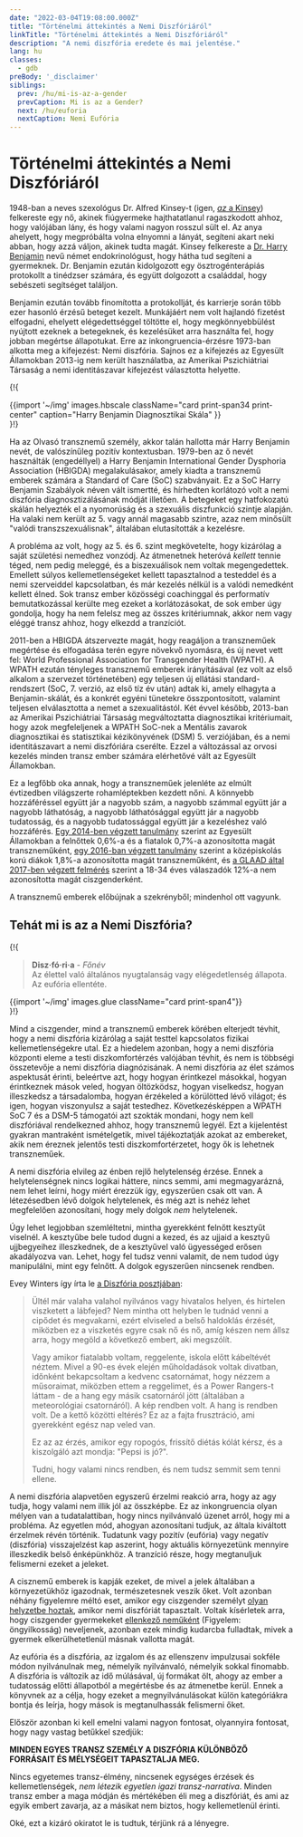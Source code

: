 ```yaml
---
date: "2022-03-04T19:08:00.000Z"
title: "Történelmi áttekintés a Nemi Diszfóriáról"
linkTitle: "Történelmi áttekintés a Nemi Diszfóriáról"
description: "A nemi diszfória eredete és mai jelentése."
lang: hu
classes:
  - gdb
preBody: '_disclaimer'
siblings:
  prev: /hu/mi-is-az-a-gender
  prevCaption: Mi is az a Gender?
  next: /hu/euforia
  nextCaption: Nemi Eufória
---
```


# Történelmi áttekintés a Nemi Diszfóriáról

1948-ban a neves szexológus Dr. Alfred Kinsey-t (igen, [*az* a Kinsey](https://hu.wikipedia.org/wiki/Alfred_Kinsey)) felkereste egy nő, akinek fiúgyermeke hajthatatlanul ragaszkodott ahhoz, hogy valójában lány, és hogy valami nagyon rosszul sült el. Az anya ahelyett, hogy megpróbálta volna elnyomni a lányát, segíteni akart neki abban, hogy azzá váljon, akinek tudta magát. Kinsey felkereste a [Dr. Harry Benjamin](https://en.wikipedia.org/wiki/Harry_Benjamin) nevű német endokrinológust, hogy hátha tud segíteni a gyermeknek. Dr. Benjamin ezután kidolgozott egy ösztrogénterápiás protokollt a tinédzser számára, és együtt dolgozott a családdal, hogy sebészeti segítséget találjon.

Benjamin ezután tovább finomította a protokollját, és karrierje során több ezer hasonló érzésű beteget kezelt. Munkájáért nem volt hajlandó fizetést elfogadni, ehelyett elégedettséggel töltötte el, hogy megkönnyebbülést nyújtott ezeknek a betegeknek, és kezelésüket arra használta fel, hogy jobban megértse állapotukat. Erre az inkongruencia-érzésre 1973-ban alkotta meg a kifejezést: Nemi diszfória. Sajnos ez a kifejezés az Egyesült Államokban 2013-ig nem került használatba, az Amerikai Pszichiátriai Társaság a nemi identitászavar kifejezést választotta helyette.

{!{
<div class="gutter print-inline">
  {{import '~/img' images.hbscale
    className="card print-span34 print-center"
    caption="Harry Benjamin Diagnosztikai Skála"
  }}
</div>
}!}

Ha az Olvasó transznemű személy, akkor talán hallotta már Harry Benjamin nevét, de valószínűleg pozitív kontextusban. 1979-ben az ő nevét használták (engedéllyel) a Harry Benjamin International Gender Dysphoria Association (HBIGDA) megalakulásakor, amely kiadta a transznemű emberek számára a Standard of Care (SoC) szabványait. Ez a SoC Harry Benjamin Szabályok néven vált ismertté, és hírhedten korlátozó volt a nemi diszfória diagnosztizálásának módját illetően. A betegeket egy hatfokozatú skálán helyezték el a nyomorúság és a szexuális diszfunkció szintje alapján. Ha valaki nem került az 5. vagy annál magasabb szintre, azaz nem minősült "valódi transzszexuálisnak", általában elutasították a kezelésre.

A probléma az volt, hogy az 5. és 6. szint megkövetelte, hogy kizárólag a saját születési nemedhez vonzódj. Az átmenetnek heteróvá *kellett* tennie téged, nem pedig meleggé, és a biszexuálisok nem voltak megengedettek. Emellett súlyos kellemetlenségeket kellett tapasztalnod a testeddel és a nemi szerveiddel kapcsolatban, és már kezelés nélkül is a valódi nemedként kellett élned. Sok transz ember közösségi coachinggal és performatív bemutatkozással kerülte meg ezeket a korlátozásokat, de sok ember úgy gondolja, hogy ha nem felelsz meg az összes kritériumnak, akkor nem vagy eléggé transz ahhoz, hogy elkezdd a tranzíciót.

2011-ben a HBIGDA átszervezte magát, hogy reagáljon a transzneműek megértése és elfogadása terén egyre növekvő nyomásra, és új nevet vett fel: World Professional Association for Transgender Health (WPATH). A WPATH ezután tényleges transznemű emberek irányításával (ez volt az első alkalom a szervezet történetében) egy teljesen új ellátási standard-rendszert (SoC, 7. verzió, az első tíz év után) adtak ki, amely elhagyta a Benjamin-skálát, és a konkrét egyéni tünetekre összpontosított, valamint teljesen elválasztotta a nemet a szexualitástól. Két évvel később, 2013-ban az Amerikai Pszichiátriai Társaság megváltoztatta diagnosztikai kritériumait, hogy azok megfeleljenek a WPATH SoC-nek a Mentális zavarok diagnosztikai és statisztikai kézikönyvének (DSM) 5. verziójában, és a nemi identitászavart a nemi diszfóriára cserélte. Ezzel a változással az orvosi kezelés minden transz ember számára elérhetővé vált az Egyesült Államokban.

Ez a legfőbb oka annak, hogy a transzneműek jelenléte az elmúlt évtizedben világszerte rohamléptekben kezdett nőni. A könnyebb hozzáféréssel együtt jár a nagyobb szám, a nagyobb számmal együtt jár a nagyobb láthatóság, a nagyobb láthatósággal együtt jár a nagyobb tudatosság, és a nagyobb tudatossággal együtt jár a kezeléshez való hozzáférés. [Egy 2014-ben végzett tanulmány](https://williamsinstitute.law.ucla.edu/wp-content/uploads/TransAgeReport.pdf) szerint az Egyesült Államokban a felnőttek 0,6%-a és a fiatalok 0,7%-a azonosította magát transzneműként, [egy 2016-ban végzett tanulmány](https://www.cdc.gov/mmwr/volumes/68/wr/mm6803a3.htm) szerint a középiskolás korú diákok 1,8%-a azonosította magát transzneműként, és [a GLAAD által 2017-ben végzett felmérés](https://www.glaad.org/files/aa/2017_GLAAD_Accelerating_Acceptance.pdf) szerint a 18-34 éves válaszadók 12%-a nem azonosította magát ciszgenderként.

A transznemű emberek előbújnak a szekrényből; mindenhol ott vagyunk.

## Tehát mi is az a Nemi Diszfória?

{!{
<div class="gutter">
  <blockquote>
    <strong>Disz·fó·ri·a</strong> - <em>Főnév</em><br>
    Az élettel való általános nyugtalanság vagy elégedetlenség állapota. Az eufória ellentéte.
  </blockquote>
</div>
<div class="gutter print-span4">
  {{import '~/img' images.glue className="card print-span4"}}
</div>
}!}

Mind a ciszgender, mind a transznemű emberek körében elterjedt tévhit, hogy a nemi diszfória kizárólag a saját testtel kapcsolatos fizikai kellemetlenségekre utal. Ez a hiedelem azonban, hogy a nemi diszfória központi eleme a testi diszkomfortérzés valójában tévhit, és nem is többségi összetevője a nemi diszfória diagnózisának. A nemi diszfória az élet számos aspektusát érinti, beleértve azt, hogy hogyan érintkezel másokkal, hogyan érintkeznek mások veled, hogyan öltözködsz, hogyan viselkedsz, hogyan illeszkedsz a társadalomba, hogyan érzékeled a körülötted lévő világot; és igen, hogyan viszonyulsz a saját testedhez. Következésképpen a WPATH SoC 7 és a DSM-5 támogatói azt szokták mondani, hogy nem kell diszfóriával rendelkezned ahhoz, hogy transznemű legyél. Ezt a kijelentést gyakran mantraként ismételgetik, mivel tájékoztatják azokat az embereket, akik nem éreznek jelentős testi diszkomfortérzetet, hogy ők is lehetnek transzneműek.

A nemi diszfória elvileg az énben rejlő helytelenség érzése. Ennek a helytelenségnek nincs logikai háttere, nincs semmi, ami megmagyarázná, nem lehet leírni, hogy miért érezzük így, egyszerűen csak ott van. A létezésedben lévő dolgok helytelenek, és még azt is nehéz lehet megfelelően azonosítani, hogy mely dolgok *nem* helytelenek.

Úgy lehet legjobban szemléltetni, mintha gyerekként felnőtt kesztyűt viselnél. A kesztyűbe bele tudod dugni a kezed, és az ujjaid a kesztyű ujjbegyeihez illeszkednek, de a kesztyűvel való ügyességed erősen akadályozva van. Lehet, hogy fel tudsz venni valamit, de nem tudod úgy manipulálni, mint egy felnőtt. A dolgok egyszerűen nincsenek rendben.

Evey Winters így írta le [a Diszfória posztjában](https://eveywinters.com/2019/10/14/on-dysphoria-before-enduring-and-after/):

> Ültél már valaha valahol nyilvános vagy hivatalos helyen, és hirtelen viszketett a lábfejed? Nem mintha ott helyben le tudnád venni a cipődet és megvakarni, ezért elviseled a belső haldoklás érzését, miközben ez a viszketés egyre csak nő és nő, amíg készen nem állsz arra, hogy megöld a következő embert, aki megszólít.
>
> Vagy amikor fiatalabb voltam, reggelente, iskola előtt kábeltévét néztem. Mivel a 90-es évek elején műholdadások voltak divatban, időnként bekapcsoltam a kedvenc csatornámat, hogy nézzem a műsoraimat, miközben ettem a reggelimet, és a Power Rangers-t láttam - de a hang egy másik csatornáról jött (általában a meteorológiai csatornáról). A kép rendben volt. A hang is rendben volt. De a kettő közötti eltérés? Ez az a fajta frusztráció, ami gyerekként egész nap veled van.
>
> Ez az az érzés, amikor egy ropogós, frissítő diétás kólát kérsz, és a kiszolgáló azt mondja: "Pepsi is jó?".
>
> Tudni, hogy valami nincs rendben, és nem tudsz semmit sem tenni ellene.

A nemi diszfória alapvetően egyszerű érzelmi reakció arra, hogy az agy tudja, hogy valami nem illik jól az összképbe. Ez az inkongruencia olyan mélyen van a tudatalattiban, hogy nincs nyilvánvaló üzenet arról, hogy mi a probléma. Az egyetlen mód, ahogyan azonosítani tudjuk, az általa kiváltott érzelmek révén történik. Tudatunk vagy pozitív (eufória) vagy negatív (diszfória) visszajelzést kap aszerint, hogy aktuális környezetünk mennyire illeszkedik belső énképünkhöz. A tranzíció része, hogy megtanuljuk felismerni ezeket a jeleket.

A cisznemű emberek is kapják ezeket, de mivel a jelek általában a környezetükhöz igazodnak, természetesnek veszik őket. Volt azonban néhány figyelemre méltó eset, amikor egy ciszgender személyt [olyan helyzetbe hoztak](https://www.teenvogue.com/story/maisie-williams-arya-stark-game-of-thrones-affected-her-body-image), amikor nemi diszfóriát tapasztalt. Voltak kísérletek arra, hogy ciszgender gyermekeket [ellenkező neműként](https://www.nytimes.com/2004/05/12/us/david-reimer-38-subject-of-the-john-joan-case.html) (Figyelem: öngyilkosság) neveljenek, azonban ezek mindig kudarcba fulladtak, mivek a gyermek elkerülhetetlenül másnak vallotta magát.

Az eufória és a diszfória, az izgalom és az ellenszenv impulzusai sokféle módon nyilvánulnak meg, némelyik nyilvánvaló, némelyik sokkal finomabb. A diszfória is változik az idő múlásával, új formákat ölt, ahogy az ember a tudatosság előtti állapotból a megértésbe és az átmenetbe kerül. Ennek a könyvnek az a célja, hogy ezeket a megnyilvánulásokat külön kategóriákra bontja és leírja, hogy mások is megtanulhassák felismerni őket.

Először azonban ki kell emelni valami nagyon fontosat, olyannyira fontosat, hogy nagy vastag betűkkel szedjük:

**MINDEN EGYES TRANSZ SZEMÉLY A DISZFÓRIA KÜLÖNBÖZŐ FORRÁSAIT ÉS MÉLYSÉGEIT TAPASZTALJA MEG.**

Nincs egyetemes transz-élmény, nincsenek egységes érzések és kellemetlenségek, *nem létezik egyetlen igazi transz-narratíva*. Minden transz ember a maga módján és mértékében éli meg a diszfóriát, és ami az egyik embert zavarja, az a másikat nem biztos, hogy kellemetlenül érinti.

Oké, ezt a kizáró okiratot le is tudtuk, térjünk rá a lényegre.
